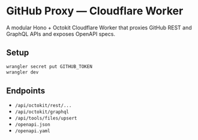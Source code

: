 # GitHub Proxy — Cloudflare Worker

A modular Hono + Octokit Cloudflare Worker that proxies GitHub REST and GraphQL APIs and exposes OpenAPI specs.

## Setup

```bash
wrangler secret put GITHUB_TOKEN
wrangler dev
```

## Endpoints
- `/api/octokit/rest/...`
- `/api/octokit/graphql`
- `/api/tools/files/upsert`
- `/openapi.json`
- `/openapi.yaml`
